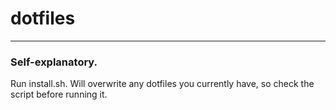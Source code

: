 dotfiles
================

* * *

### Self-explanatory.
Run install.sh.
Will overwrite any dotfiles you currently have, so check the script before running it.

